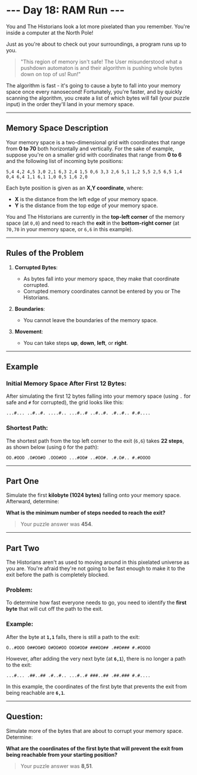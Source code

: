 # --- Day 18: RAM Run ---

You and The Historians look a lot more pixelated than you remember. You're inside a computer at the North Pole!

Just as you're about to check out your surroundings, a program runs up to you. 

> "This region of memory isn't safe! The User misunderstood what a pushdown automaton is and their algorithm is pushing whole bytes down on top of us! Run!"

The algorithm is fast - it's going to cause a byte to fall into your memory space once every nanosecond! Fortunately, you're faster, and by quickly scanning the algorithm, you create a list of which bytes will fall (your puzzle input) in the order they'll land in your memory space.

---

## Memory Space Description

Your memory space is a two-dimensional grid with coordinates that range from **0 to 70** both horizontally and vertically. For the sake of example, suppose you're on a smaller grid with coordinates that range from **0 to 6** and the following list of incoming byte positions:

```
5,4 4,2 4,5 3,0 2,1 6,3 2,4 1,5 0,6 3,3 2,6 5,1 1,2 5,5 2,5 6,5 1,4 0,4 6,4 1,1 6,1 1,0 0,5 1,6 2,0
```


Each byte position is given as an **X,Y coordinate**, where:
- **X** is the distance from the left edge of your memory space.
- **Y** is the distance from the top edge of your memory space.

You and The Historians are currently in the **top-left corner** of the memory space (at `0,0`) and need to reach the **exit** in the **bottom-right corner** (at `70,70` in your memory space, or `6,6` in this example).

---

## Rules of the Problem

1. **Corrupted Bytes**:
   - As bytes fall into your memory space, they make that coordinate corrupted.
   - Corrupted memory coordinates cannot be entered by you or The Historians.

2. **Boundaries**:
   - You cannot leave the boundaries of the memory space.

3. **Movement**:
   - You can take steps **up**, **down**, **left**, or **right**.

---

## Example

### Initial Memory Space After First 12 Bytes:
After simulating the first 12 bytes falling into your memory space (using `.` for safe and `#` for corrupted), the grid looks like this:

```
...#... ..#..#. ....#.. ...#..# ..#..#. .#..#.. #.#....
```


### Shortest Path:
The shortest path from the top left corner to the exit (`6,6`) takes **22 steps**, as shown below (using `O` for the path):

```
OO.#OOO .O#OO#O .OOO#OO ...#OO# ..#OO#. .#.O#.. #.#OOOO
```


---

## Part One

Simulate the first **kilobyte (1024 bytes)** falling onto your memory space. Afterward, determine:

**What is the minimum number of steps needed to reach the exit?**

> Your puzzle answer was **454**.

---

## Part Two

The Historians aren't as used to moving around in this pixelated universe as you are. You're afraid they're not going to be fast enough to make it to the exit before the path is completely blocked.

### Problem:
To determine how fast everyone needs to go, you need to identify the **first byte** that will cut off the path to the exit.

### Example:

After the byte at **`1,1`** falls, there is still a path to the exit:

```
O..#OOO O##OO#O O#OO#OO OOO#OO# ###OO## .##O### #.#OOOO
```


However, after adding the very next byte (at **`6,1`**), there is no longer a path to the exit:


```
...#... .##..## .#..#.. ...#..# ###..## .##.### #.#....
```


In this example, the coordinates of the first byte that prevents the exit from being reachable are **`6,1`**.

---

## Question:

Simulate more of the bytes that are about to corrupt your memory space. Determine:

**What are the coordinates of the first byte that will prevent the exit from being reachable from your starting position?**

> Your puzzle answer was **8,51**.
